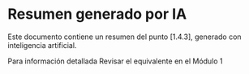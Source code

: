 # Resumen generado por IA

Este documento contiene un resumen del punto [1.4.3], generado con inteligencia artificial.

 Para información detallada Revisar el equivalente en el Módulo 1
